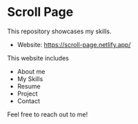 # Scroll Page

This repository showcases my skills.
- Website: https://scroll-page.netlify.app/

This website includes
- About me
- My Skills
- Resume
- Project
- Contact

Feel free to reach out to me!
